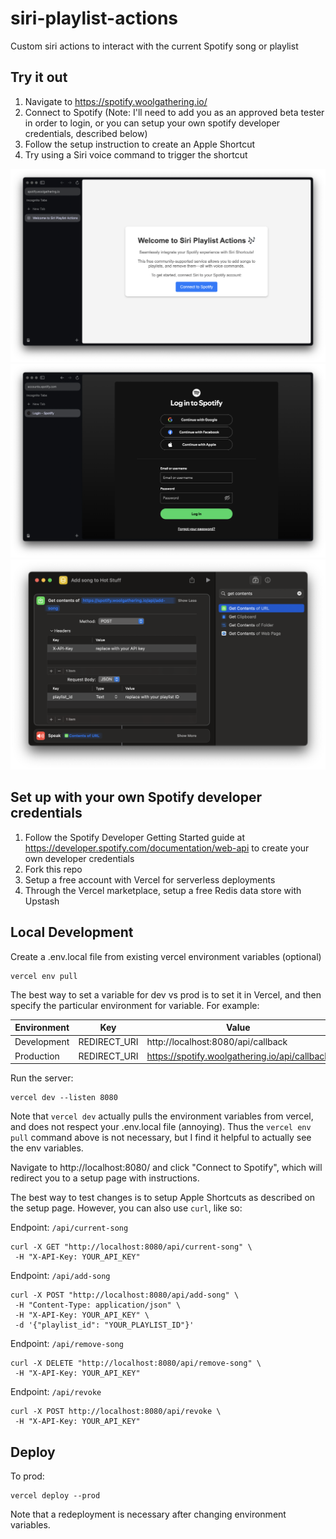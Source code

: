 # siri-playlist-actions

Custom siri actions to interact with the current Spotify song or playlist

## Try it out

1. Navigate to https://spotify.woolgathering.io/
2. Connect to Spotify (Note: I'll need to add you as an approved beta tester in order to login, or you can setup your own spotify developer credentials, described below)
3. Follow the setup instruction to create an Apple Shortcut
4. Try using a Siri voice command to trigger the shortcut

![landing page](./readme-images/landing.png)
![spotify login](./readme-images/spotify-login.png)
![add song apple shortcut](./static/add-song.png)


## Set up with your own Spotify developer credentials

1. Follow the Spotify Developer Getting Started guide at https://developer.spotify.com/documentation/web-api to create your own developer credentials
2. Fork this repo
3. Setup a free account with Vercel for serverless deployments
4. Through the Vercel marketplace, setup a free Redis data store with Upstash


## Local Development

Create a .env.local file from existing vercel environment variables (optional)

    vercel env pull

The best way to set a variable for dev vs prod is to set it in Vercel, and then specify the particular environment for variable. For example:

| Environment | Key          | Value                                          |
|-------------|--------------|------------------------------------------------|
| Development | REDIRECT_URI | http://localhost:8080/api/callback             |
| Production  | REDIRECT_URI | https://spotify.woolgathering.io/api/callback  |


Run the server:

    vercel dev --listen 8080

Note that `vercel dev` actually pulls the environment variables from vercel, and does not respect your .env.local file (annoying). Thus the `vercel env pull` command above is not necessary, but I find it helpful to actually see the env variables.

Navigate to http://localhost:8080/ and click "Connect to Spotify", which will redirect you to a setup page with instructions.

The best way to test changes is to setup Apple Shortcuts as described on the setup page. However, you can also use `curl`, like so:

Endpoint: `/api/current-song`

    curl -X GET "http://localhost:8080/api/current-song" \
     -H "X-API-Key: YOUR_API_KEY"

Endpoint: `/api/add-song`

    curl -X POST "http://localhost:8080/api/add-song" \
     -H "Content-Type: application/json" \
     -H "X-API-Key: YOUR_API_KEY" \
     -d '{"playlist_id": "YOUR_PLAYLIST_ID"}'

Endpoint: `/api/remove-song`

    curl -X DELETE "http://localhost:8080/api/remove-song" \
     -H "X-API-Key: YOUR_API_KEY"

Endpoint: `/api/revoke`

    curl -X POST http://localhost:8080/api/revoke \
     -H "X-API-Key: YOUR_API_KEY"


## Deploy

To prod:

    vercel deploy --prod

Note that a redeployment is necessary after changing environment variables.
